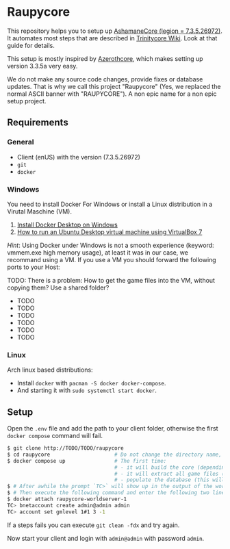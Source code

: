 # Raupycore

This repository helps you to setup up [AshamaneCore (legion = 7.3.5.26972)](https://github.com/AshamaneProject/AshamaneCore/tree/legion).
It automates most steps that are described in [Trinitycore Wiki](https://www.trinitycore.info).
Look at that guide for details.

This setup is mostly inspired by [Azerothcore](https://www.azerothcore.org), which makes setting up version 3.3.5a very easy.

We do not make any source code changes, provide fixes or database updates.
That is why we call this project "Raupycore" (Yes, we replaced the normal ASCII banner with "RAUPYCORE").
A non epic name for a non epic setup project.

## Requirements

### General

* Client (enUS) with the version (7.3.5.26972)
* `git`
* `docker`

### Windows

You need to install Docker For Windows or install a Linux distribution in a Virutal Maschine (VM).

1. [Install Docker Desktop on Windows](https://docs.docker.com/desktop/install/windows-install)
1. [How to run an Ubuntu Desktop virtual machine using VirtualBox 7](https://ubuntu.com/tutorials/how-to-run-ubuntu-desktop-on-a-virtual-machine-using-virtualbox#1-overview)

*Hint*: Using Docker under Windows is not a smooth experience (keyword:
vmmem.exe high memory usage), at least it was in our case, we recommand using a
VM. If you use a VM you should forward the following ports to your Host:

TODO: There is a problem: How to get the game files into the VM, without copying them? Use a shared folder?

- TODO
- TODO
- TODO
- TODO
- TODO
- TODO

### Linux

Arch linux based distributions:

* Install `docker` with `pacman -S docker docker-compose`.
* And starting it with `sudo systemctl start docker`.

## Setup

Open the `.env` file and add the path to your client folder, otherwise the first `docker compose` command will fail.

```sh
$ git clone http://TODO/TODO/raupycore
$ cd raupycore                     # Do not change the directory name, otherwise "raupycore" in the last command must be changed to the new name!
$ docker compose up                # The first time:
                                   # - it will build the core (depending on your computer, this will take around 20 minutes),
                                   # - it will extract all game files (this will take over 1 hour) and
                                   # - populate the database (this will take around 2 minutes)
$ # After awhile the prompt `TC>` will show up in the output of the worldserver.
$ # Then execute the following command and enter the following two lines after `TC> `.
$ docker attach raupycore-worldserver-1
TC> bnetaccount create admin@admin admin
TC> account set gmlevel 1#1 3 -1
```

If a steps fails you can execute `git clean -fdx` and try again.

Now start your client and login with `admin@admin` with password `admin`.
